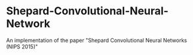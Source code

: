 # Shepard-Convolutional-Neural-Network
An implementation of the paper "Shepard Convolutional Neural Networks (NIPS 2015)"
